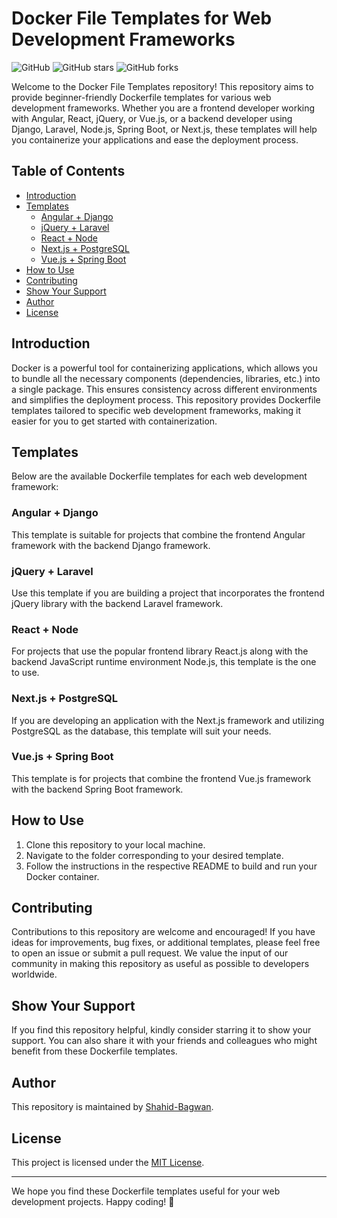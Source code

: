 # Docker File Templates for Web Development Frameworks

![GitHub](https://img.shields.io/github/license/Shahid-Bagwan/Docker-Templates)
![GitHub stars](https://img.shields.io/github/stars/Shahid-Bagwan/Docker-Templates?style=social)
![GitHub forks](https://img.shields.io/github/forks/Shahid-Bagwan/Docker-Templates?style=social)

Welcome to the Docker File Templates repository! This repository aims to provide beginner-friendly Dockerfile templates for various web development frameworks. Whether you are a frontend developer working with Angular, React, jQuery, or Vue.js, or a backend developer using Django, Laravel, Node.js, Spring Boot, or Next.js, these templates will help you containerize your applications and ease the deployment process.

## Table of Contents

- [Introduction](#introduction)
- [Templates](#templates)
  - [Angular + Django](#angular--django)
  - [jQuery + Laravel](#jquery--laravel)
  - [React + Node](#react--node)
  - [Next.js + PostgreSQL](#nextjs--postgresql)
  - [Vue.js + Spring Boot](#vuejs--spring-boot)
- [How to Use](#how-to-use)
- [Contributing](#contributing)
- [Show Your Support](#show-your-support)
- [Author](#author)
- [License](#license)

## Introduction

Docker is a powerful tool for containerizing applications, which allows you to bundle all the necessary components (dependencies, libraries, etc.) into a single package. This ensures consistency across different environments and simplifies the deployment process. This repository provides Dockerfile templates tailored to specific web development frameworks, making it easier for you to get started with containerization.

## Templates

Below are the available Dockerfile templates for each web development framework:

### Angular + Django

This template is suitable for projects that combine the frontend Angular framework with the backend Django framework.

### jQuery + Laravel

Use this template if you are building a project that incorporates the frontend jQuery library with the backend Laravel framework.

### React + Node

For projects that use the popular frontend library React.js along with the backend JavaScript runtime environment Node.js, this template is the one to use.

### Next.js + PostgreSQL

If you are developing an application with the Next.js framework and utilizing PostgreSQL as the database, this template will suit your needs.

### Vue.js + Spring Boot

This template is for projects that combine the frontend Vue.js framework with the backend Spring Boot framework.

## How to Use

1. Clone this repository to your local machine.
2. Navigate to the folder corresponding to your desired template.
3. Follow the instructions in the respective README to build and run your Docker container.

## Contributing

Contributions to this repository are welcome and encouraged! If you have ideas for improvements, bug fixes, or additional templates, please feel free to open an issue or submit a pull request. We value the input of our community in making this repository as useful as possible to developers worldwide.

## Show Your Support

If you find this repository helpful, kindly consider starring it to show your support. You can also share it with your friends and colleagues who might benefit from these Dockerfile templates.

## Author

This repository is maintained by [Shahid-Bagwan](https://github.com/Shahid-Bagwan).

## License

This project is licensed under the [MIT License](LICENSE).

---

We hope you find these Dockerfile templates useful for your web development projects. Happy coding! 🚀
